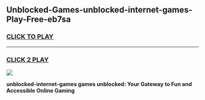 
## Unblocked-Games-unblocked-internet-games-Play-Free-eb7sa
<h3>
<a href="https://premium76.site?title=unblocked-internet-games&ref=19M">CLICK TO PLAY</a></h3>
<hr>

<h3>
<a href="https://premium76.site?title=unblocked-internet-games&ref=19M">CLICK 2 PLAY</a>
  
</h3>

<a href="https://premium76.site?title=unblocked-internet-games&ref=19M"><img src="https://clearcache.store/games.png"></a>


**unblocked-internet-games games unblocked: Your Gateway to Fun and Accessible Online Gaming**
